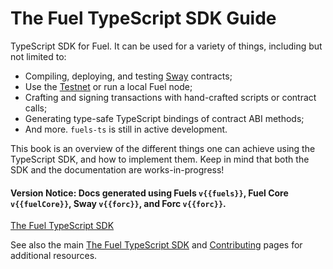 <script setup>
  import { data } from '../versions.data'
  const { forc, fuels, fuelCore } = data
</script>

# The Fuel TypeScript SDK Guide

TypeScript SDK for Fuel. It can be used for a variety of things, including but not limited to:

- Compiling, deploying, and testing [Sway](https://github.com/FuelLabs/sway) contracts;
- Use the [Testnet](./providers/connecting-to-an-external-node.md) or run a local Fuel node;
- Crafting and signing transactions with hand-crafted scripts or contract calls;
- Generating type-safe TypeScript bindings of contract ABI methods;
- And more. `fuels-ts` is still in active development.

This book is an overview of the different things one can achieve using the TypeScript SDK, and how to implement them. Keep in mind that both the SDK and the documentation are works-in-progress!

#### Version Notice: Docs generated using Fuels `v{{fuels}}`, Fuel Core `v{{fuelCore}}`, Sway `v{{forc}}`, and Forc `v{{forc}}`.

[The Fuel TypeScript SDK](../index.md)

See also the main [The Fuel TypeScript SDK](../index.md) and [Contributing](https://github.com/FuelLabs/fuels-ts/blob/master/CONTRIBUTING.md) pages for additional resources.
